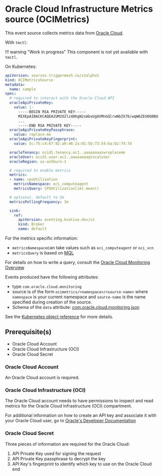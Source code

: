 # Oracle Cloud Infrastructure Metrics source (OCIMetrics)

This event source collects metrics data from [Oracle Cloud](https://cloud.oracle.com).

With `tmctl`:

!!! warning "Work in progress"
    This component is not yet available with `tmctl`.

<!--
```
# tmctl create source ocimetrics --oracleApiPrivateKey <oracleApiPrivateKey> --oracleApiPrivateKeyPassphrase <oracleApiPrivateKeyPassphrase> --oracleApiPrivateKeyFingerprint <oracleApiPrivateKeyFingerprint> --oracleTenancy <oracleTenancy> --oracleUser <oracleUser> --oracleRegion <oracleRegion> --metrics <TODO>
``` -->

On Kubernetes:

```yaml
apiVersion: sources.triggermesh.io/v1alpha1
kind: OCIMetricsSource
metadata:
  name: sample
spec:
  # required to interact with the Oracle Cloud API
  oracleApiPrivateKey:
    value: |-
      -----BEGIN RSA PRIVATE KEY-----
      MIXEpAIBACKCAQEA2UM2O2lz4D6gN2sAbxUg6VMnGQlrwNbZX7b/wqW6ZEU0Q0BU
      ...
      -----END RSA PRIVATE KEY-----
  oracleApiPrivateKeyPassphrase:
    value: replace-me
  oracleApiPrivateKeyFingerprint:
    value: 5c:75:c4:67:92:a9:46:2a:01:5b:73:54:6a:b2:74:7d

  oracleTenancy: ocid1.tenancy.oc1..aaaaaaaaswreplaceme
  oracleUser: ocid1.user.oc1..aaaaaaaaqlocaluser
  oracleRegion: us-ashburn-1

  # required to enable metrics
  metrics:
  - name: cpuUtilization
    metricsNamespace: oci_computeagent
    metricsQuery: CPUUtilization[1m].mean()

  # optional. default to 5m
  metricsPollingFrequency: 3m

  sink:
    ref:
      apiVersion: eventing.knative.dev/v1
      kind: Broker
      name: default
```

For the metrics specific information:
- `metricsNamespace`can take values such as `oci_computeagent` or `oci_vcn`
- `metricsQuery` is based on [MQL](https://docs.cloud.oracle.com/en-us/iaas/Content/Monitoring/Reference/mql.htm)

For details on how to write a query, consult the
[Oracle Cloud Monitoring Overview](https://docs.cloud.oracle.com/en-us/iaas/Content/Monitoring/Concepts/monitoringoverview.htm)

Events produced have the following attributes:

* type `com.oracle.cloud.monitoring`
* source is of the form `ocimetrics/<namespace>/<source-name>` where `namespace` is your current namespace and `source-name` is the name specified during creation of the source.
* Schema of the `data` attribute: [com.oracle.cloud.monitoring.json](https://raw.githubusercontent.com/triggermesh/triggermesh/main/schemas/com.oracle.cloud.monitoring.json)

See the [Kubernetes object reference](../../reference/sources/#sources.triggermesh.io/v1alpha1.OCIMetricsSource) for more details.

## Prerequisite(s)

- Oracle Cloud Account
- Oracle Cloud Infrastructure (OCI)
- Oracle Cloud Secret

### Oracle Cloud Account

An Oracle Cloud account is required.

### Oracle Cloud Infrastructure (OCI)

The Oracle Cloud account needs to have permissions to inspect and read metrics for the Oracle Cloud Infrastructure (OCI) compartment.

For additional information on how to create an API key and associate it with
your Oracle Cloud user, go to [Oracle's Developer Documentation](https://docs.cloud.oracle.com/en-us/iaas/Content/API/Concepts/apisigningkey.htm#Required_Keys_and_OCID)

### Oracle Cloud Secret

Three pieces of information are required for the Oracle Cloud:
1. API Private Key used for signing the request
1. API Private Key passphrase to decrypt the key
1. API Key's fingerprint to identify which key to use on the Oracle Cloud end
